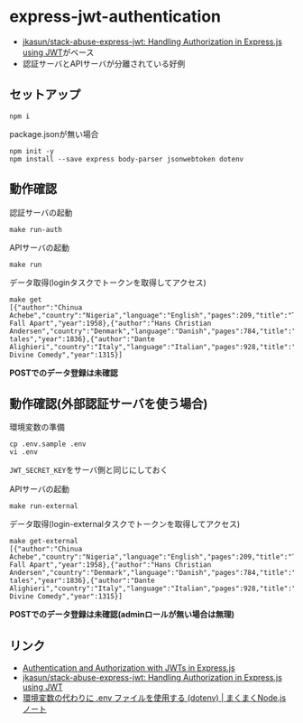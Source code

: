 # express-jwt-authentication

* [jkasun/stack\-abuse\-express\-jwt: Handling Authorization in Express\.js using JWT](https://github.com/jkasun/stack-abuse-express-jwt)がベース
* 認証サーバとAPIサーバが分離されている好例

## セットアップ

```shell
npm i
```

package.jsonが無い場合

```shell
npm init -y
npm install --save express body-parser jsonwebtoken dotenv
```

## 動作確認

認証サーバの起動

```shell
make run-auth
```

APIサーバの起動

```shell
make run
```

データ取得(loginタスクでトークンを取得してアクセス)

```shell
make get
[{"author":"Chinua Achebe","country":"Nigeria","language":"English","pages":209,"title":"Things Fall Apart","year":1958},{"author":"Hans Christian Andersen","country":"Denmark","language":"Danish","pages":784,"title":"Fairy tales","year":1836},{"author":"Dante Alighieri","country":"Italy","language":"Italian","pages":928,"title":"The Divine Comedy","year":1315}]
```

**POSTでのデータ登録は未確認**

## 動作確認(外部認証サーバを使う場合)

環境変数の準備

```shell
cp .env.sample .env
vi .env
```

`JWT_SECRET_KEY`をサーバ側と同じにしておく


APIサーバの起動

```shell
make run-external
```

データ取得(login-externalタスクでトークンを取得してアクセス)

```shell
make get-external
[{"author":"Chinua Achebe","country":"Nigeria","language":"English","pages":209,"title":"Things Fall Apart","year":1958},{"author":"Hans Christian Andersen","country":"Denmark","language":"Danish","pages":784,"title":"Fairy tales","year":1836},{"author":"Dante Alighieri","country":"Italy","language":"Italian","pages":928,"title":"The Divine Comedy","year":1315}]
```

**POSTでのデータ登録は未確認(adminロールが無い場合は無理)**

## リンク

* [Authentication and Authorization with JWTs in Express\.js](https://stackabuse.com/authentication-and-authorization-with-jwts-in-express-js/)
* [jkasun/stack\-abuse\-express\-jwt: Handling Authorization in Express\.js using JWT](https://github.com/jkasun/stack-abuse-express-jwt)
* [環境変数の代わりに \.env ファイルを使用する \(dotenv\) \| まくまくNode\.jsノート](https://maku77.github.io/nodejs/env/dotenv.html)
